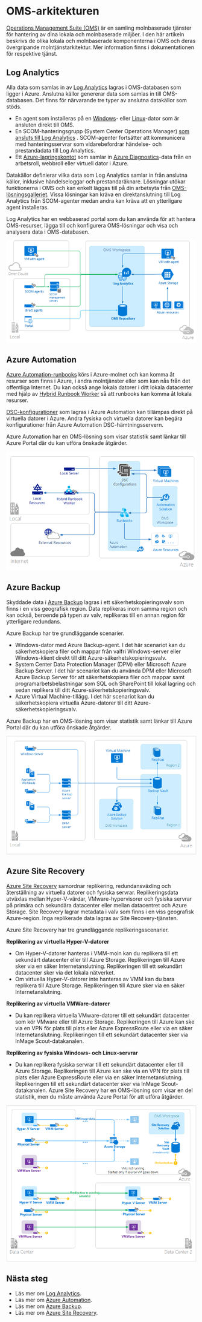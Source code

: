 <properties 
   pageTitle="Arkitekturen i Operations Management Suite (OMS) | Microsoft Azure"
   description="Microsoft Operations Management Suite (OMS) är Microsofts molnbaserade IT-hanteringslösning som hjälper dig att hantera och skydda din lokala och molnbaserade infrastruktur.  I den här artikeln identifierar vi de olika tjänster som ingår i OMS. Artikeln innehåller också länkar till mer detaljerat innehåll om tjänsterna."
   services="operations-management-suite"
   documentationCenter=""
   authors="bwren"
   manager="jwhit"
   editor="tysonn" />
<tags 
   ms.service="operations-management-suite"
   ms.devlang="na"
   ms.topic="get-started-article"
   ms.tgt_pltfrm="na"
   ms.workload="infrastructure-services"
   ms.date="08/05/2016"
   ms.author="bwren" />


# OMS-arkitekturen

[Operations Management Suite (OMS)](https://azure.microsoft.com/documentation/services/operations-management-suite/) är en samling molnbaserade tjänster för hantering av dina lokala och molnbaserade miljöer.  I den här artikeln beskrivs de olika lokala och molnbaserade komponenterna i OMS och deras övergripande molntjänstarkitektur.  Mer information finns i dokumentationen för respektive tjänst.

## Log Analytics

Alla data som samlas in av [Log Analytics](https://azure.microsoft.com/documentation/services/log-analytics/) lagras i OMS-databasen som ligger i Azure.  Anslutna källor genererar data som samlas in till OMS-databasen.  Det finns för närvarande tre typer av anslutna datakällor som stöds.

- En agent som installeras på en [Windows](../log-analytics/log-analytics-windows-agents.md)- eller [Linux](../log-analytics/log-analytics-linux-agents.md)-dator som är ansluten direkt till OMS.
- En SCOM-hanteringsgrupp (System Center Operations Manager) [som ansluts till Log Analytics](../log-analytics/log-analytics-om-agents.md) .  SCOM-agenter fortsätter att kommunicera med hanteringsservrar som vidarebefordrar händelse- och prestandadata till Log Analytics.
- Ett [Azure-lagringskontot](../log-analytics/log-analytics-azure-storage.md) som samlar in [Azure Diagnostics](../cloud-services/cloud-services-dotnet-diagnostics.md)-data från en arbetsroll, webbroll eller virtuell dator i Azure.

Datakällor definierar vilka data som Log Analytics samlar in från anslutna källor, inklusive händelseloggar och prestandaräknare.  Lösningar utökar funktionerna i OMS och kan enkelt läggas till på din arbetsyta från [OMS-lösningsgalleriet](../log-analytics/log-analytics-add-solutions.md).  Vissa lösningar kan kräva en direktanslutning till Log Analytics från SCOM-agenter medan andra kan kräva att en ytterligare agent installeras.

Log Analytics har en webbaserad portal som du kan använda för att hantera OMS-resurser, lägga till och konfigurera OMS-lösningar och visa och analysera data i OMS-databasen.

![Den övergripande Log Analytics-arkitekturen](media/operations-management-suite-architecture/log-analytics.png)


## Azure Automation

[Azure Automation-runbooks](http://azure.microsoft.com/documentation/services/automation) körs i Azure-molnet och kan komma åt resurser som finns i Azure, i andra molntjänster eller som kan nås från det offentliga Internet.  Du kan också ange lokala datorer i ditt lokala datacenter med hjälp av [Hybrid Runbook Worker](../automation/automation-hybrid-runbook-worker.md) så att runbooks kan komma åt lokala resurser.

[DSC-konfigurationer](../automation/automation-dsc-overview.md) som lagras i Azure Automation kan tillämpas direkt på virtuella datorer i Azure.  Andra fysiska och virtuella datorer kan begära konfigurationer från Azure Automation DSC-hämtningsservern.

Azure Automation har en OMS-lösning som visar statistik samt länkar till Azure Portal där du kan utföra önskade åtgärder.

![Den övergripande Azure Automation-arkitekturen](media/operations-management-suite-architecture/automation.png)

## Azure Backup

Skyddade data i [Azure Backup](http://azure.microsoft.com/documentation/services/backup) lagras i ett säkerhetskopieringsvalv som finns i en viss geografisk region.  Data replikeras inom samma region och kan också, beroende på typen av valv, replikeras till en annan region för ytterligare redundans.

Azure Backup har tre grundläggande scenarier.

- Windows-dator med Azure Backup-agent.  I det här scenariot kan du säkerhetskopiera filer och mappar från valfri Windows-server eller Windows-klient direkt till ditt Azure-säkerhetskopieringsvalv.  
- System Center Data Protection Manager (DPM) eller Microsoft Azure Backup Server. I det här scenariot kan du använda DPM eller Microsoft Azure Backup Server för att säkerhetskopiera filer och mappar samt programarbetsbelastningar som SQL och SharePoint till lokal lagring och sedan replikera till ditt Azure-säkerhetskopieringsvalv.
- Azure Virtual Machine-tillägg.  I det här scenariot kan du säkerhetskopiera virtuella Azure-datorer till ditt Azure-säkerhetskopieringsvalv.

Azure Backup har en OMS-lösning som visar statistik samt länkar till Azure Portal där du kan utföra önskade åtgärder.

![Den övergripande Azure Backup-arkitekturen](media/operations-management-suite-architecture/backup.png)

## Azure Site Recovery

[Azure Site Recovery](http://azure.microsoft.com/documentation/services/site-recovery) samordnar replikering, redundansväxling och återställning av virtuella datorer och fysiska servrar. Replikeringsdata utväxlas mellan Hyper-V-värdar, VMware-hypervisorer och fysiska servrar på primära och sekundära datacenter eller mellan datacentret och Azure Storage.  Site Recovery lagrar metadata i valv som finns i en viss geografisk Azure-region. Inga replikerade data lagras av Site Recovery-tjänsten.

Azure Site Recovery har tre grundläggande replikeringsscenarier.

**Replikering av virtuella Hyper-V-datorer**
- Om Hyper-V-datorer hanteras i VMM-moln kan du replikera till ett sekundärt datacenter eller till Azure Storage.  Replikeringen till Azure sker via en säker Internetanslutning.  Replikeringen till ett sekundärt datacenter sker via det lokala nätverket.
- Om virtuella Hyper-V-datorer inte hanteras av VMM kan du bara replikera till Azure Storage.  Replikeringen till Azure sker via en säker Internetanslutning.
 
**Replikering av virtuella VMWare-datorer**
- Du kan replikera virtuella VMware-datorer till ett sekundärt datacenter som kör VMware eller till Azure Storage.  Replikeringen till Azure kan ske via en VPN för plats till plats eller Azure ExpressRoute eller via en säker Internetanslutning. Replikeringen till ett sekundärt datacenter sker via InMage Scout-datakanalen.
 
**Replikering av fysiska Windows- och Linux-servrar** 
- Du kan replikera fysiska servrar till ett sekundärt datacenter eller till Azure Storage. Replikeringen till Azure kan ske via en VPN för plats till plats eller Azure ExpressRoute eller via en säker Internetanslutning. Replikeringen till ett sekundärt datacenter sker via InMage Scout-datakanalen.  Azure Site Recovery har en OMS-lösning som visar en del statistik, men du måste använda Azure Portal för att utföra åtgärder.

![Den övergripande Azure Site Recovery-arkitekturen](media/operations-management-suite-architecture/site-recovery.png)


## Nästa steg

- Läs mer om [Log Analytics](http://azure.microsoft.com/documentation/services/log-analytics).
- Läs mer om [Azure Automation](https://azure.microsoft.com/documentation/services/automation).
- Läs mer om [Azure Backup](http://azure.microsoft.com/documentation/services/backup).
- Läs mer om [Azure Site Recovery](http://azure.microsoft.com/documentation/services/site-recovery).



<!--HONumber=Sep16_HO3-->


